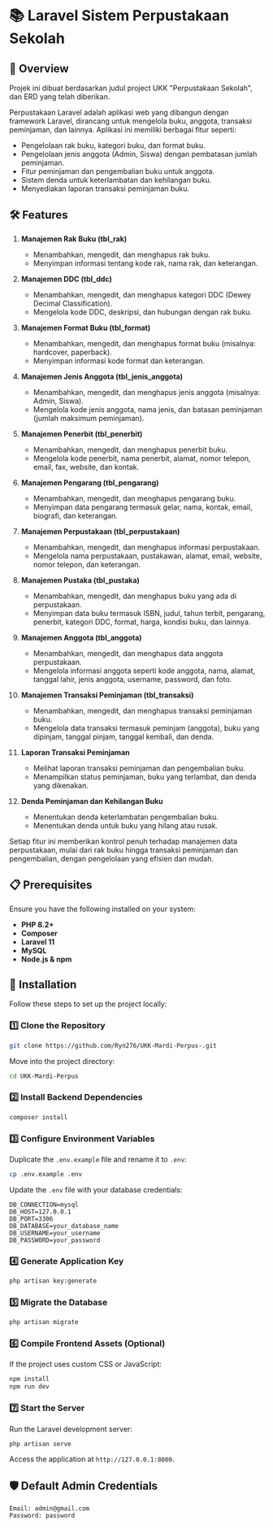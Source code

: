 # 📚 Laravel Sistem Perpustakaan Sekolah

## 🚀 Overview
Projek ini dibuat berdasarkan judul project UKK "Perpustakaan Sekolah", dan ERD yang telah diberikan.

Perpustakaan Laravel adalah aplikasi web yang dibangun dengan framework Laravel, dirancang untuk mengelola buku, anggota, transaksi peminjaman, dan lainnya. Aplikasi ini memiliki berbagai fitur seperti:

- Pengelolaan rak buku, kategori buku, dan format buku.
- Pengelolaan jenis anggota (Admin, Siswa) dengan pembatasan jumlah peminjaman.
- Fitur peminjaman dan pengembalian buku untuk anggota.
- Sistem denda untuk keterlambatan dan kehilangan buku.
- Menyediakan laporan transaksi peminjaman buku.

## 🛠️ Features
1. **Manajemen Rak Buku (tbl_rak)**
   - Menambahkan, mengedit, dan menghapus rak buku.
   - Menyimpan informasi tentang kode rak, nama rak, dan keterangan.

2. **Manajemen DDC (tbl_ddc)**
   - Menambahkan, mengedit, dan menghapus kategori DDC (Dewey Decimal Classification).
   - Mengelola kode DDC, deskripsi, dan hubungan dengan rak buku.

3. **Manajemen Format Buku (tbl_format)**
   - Menambahkan, mengedit, dan menghapus format buku (misalnya: hardcover, paperback).
   - Menyimpan informasi kode format dan keterangan.

4. **Manajemen Jenis Anggota (tbl_jenis_anggota)**
   - Menambahkan, mengedit, dan menghapus jenis anggota (misalnya: Admin, Siswa).
   - Mengelola kode jenis anggota, nama jenis, dan batasan peminjaman (jumlah maksimum peminjaman).

5. **Manajemen Penerbit (tbl_penerbit)**
   - Menambahkan, mengedit, dan menghapus penerbit buku.
   - Mengelola kode penerbit, nama penerbit, alamat, nomor telepon, email, fax, website, dan kontak.

6. **Manajemen Pengarang (tbl_pengarang)**
   - Menambahkan, mengedit, dan menghapus pengarang buku.
   - Menyimpan data pengarang termasuk gelar, nama, kontak, email, biografi, dan keterangan.

7. **Manajemen Perpustakaan (tbl_perpustakaan)**
   - Menambahkan, mengedit, dan menghapus informasi perpustakaan.
   - Mengelola nama perpustakaan, pustakawan, alamat, email, website, nomor telepon, dan keterangan.

8. **Manajemen Pustaka (tbl_pustaka)**
   - Menambahkan, mengedit, dan menghapus buku yang ada di perpustakaan.
   - Menyimpan data buku termasuk ISBN, judul, tahun terbit, pengarang, penerbit, kategori DDC, format, harga, kondisi buku, dan lainnya.

9. **Manajemen Anggota (tbl_anggota)**
   - Menambahkan, mengedit, dan menghapus data anggota perpustakaan.
   - Mengelola informasi anggota seperti kode anggota, nama, alamat, tanggal lahir, jenis anggota, username, password, dan foto.

10. **Manajemen Transaksi Peminjaman (tbl_transaksi)**
    - Menambahkan, mengedit, dan menghapus transaksi peminjaman buku.
    - Mengelola data transaksi termasuk peminjam (anggota), buku yang dipinjam, tanggal pinjam, tanggal kembali, dan denda.

11. **Laporan Transaksi Peminjaman**
    - Melihat laporan transaksi peminjaman dan pengembalian buku.
    - Menampilkan status peminjaman, buku yang terlambat, dan denda yang dikenakan.

12. **Denda Peminjaman dan Kehilangan Buku**
    - Menentukan denda keterlambatan pengembalian buku.
    - Menentukan denda untuk buku yang hilang atau rusak.

Setiap fitur ini memberikan kontrol penuh terhadap manajemen data perpustakaan, mulai dari rak buku hingga transaksi peminjaman dan pengembalian, dengan pengelolaan yang efisien dan mudah.

## 📋 Prerequisites
Ensure you have the following installed on your system:

- **PHP 8.2+**
- **Composer**
- **Laravel 11**
- **MySQL**
- **Node.js & npm**

## 🔧 Installation
Follow these steps to set up the project locally:

### 1️⃣ Clone the Repository

```bash
git clone https://github.com/Ryn276/UKK-Mardi-Perpus-.git
```   
Move into the project directory:
    
```bash
cd UKK-Mardi-Perpus
```

### 2️⃣ Install Backend Dependencies
```bash
composer install
```

### 3️⃣ Configure Environment Variables
Duplicate the `.env.example` file and rename it to `.env`:
```bash
cp .env.example .env
```
Update the `.env` file with your database credentials:
```env
DB_CONNECTION=mysql
DB_HOST=127.0.0.1
DB_PORT=3306
DB_DATABASE=your_database_name
DB_USERNAME=your_username
DB_PASSWORD=your_password
```

### 4️⃣ Generate Application Key
```bash
php artisan key:generate
```

### 5️⃣ Migrate the Database
```bash
php artisan migrate
```

### 6️⃣ Compile Frontend Assets (Optional)
If the project uses custom CSS or JavaScript:
```bash
npm install
npm run dev
```

### 7️⃣ Start the Server
Run the Laravel development server:
```bash
php artisan serve
```
Access the application at `http://127.0.0.1:8000`.

## 🛡️ Default Admin Credentials
```text
Email: admin@gmail.com
Password: password
```
